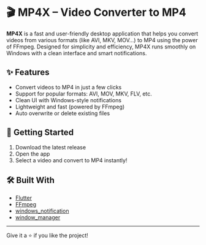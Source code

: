 # 🎬 MP4X – Video Converter to MP4

**MP4X** is a fast and user-friendly desktop application that helps you convert videos from various formats (like AVI, MKV, MOV...) to MP4 using the power of FFmpeg. Designed for simplicity and efficiency, MP4X runs smoothly on Windows with a clean interface and smart notifications.

## ✨ Features

- Convert videos to MP4 in just a few clicks
- Support for popular formats: AVI, MOV, MKV, FLV, etc.
- Clean UI with Windows-style notifications
- Lightweight and fast (powered by FFmpeg)
- Auto overwrite or delete existing files

## 🚀 Getting Started

1. Download the latest release
2. Open the app
3. Select a video and convert to MP4 instantly!

## 🛠 Built With

- [Flutter](https://flutter.dev/)
- [FFmpeg](https://ffmpeg.org/)
- [windows_notification](https://pub.dev/packages/windows_notification)
- [window_manager](https://pub.dev/packages/window_manager)

---

Give it a ⭐ if you like the project!
